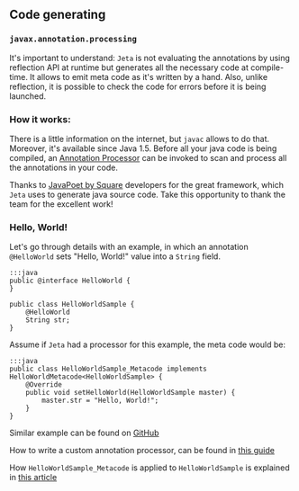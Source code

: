 <div class="page-header">
  <h2>Code generating</h2>
</div>

### `javax.annotation.processing`

It's important to understand: `Jeta` is not evaluating the annotations by using reflection API at runtime but generates all the necessary code at compile-time. It allows to emit meta code as it's written by a hand. Also, unlike reflection, it is possible to check the code for errors before it is being launched.


### How it works:
There is a little information on the internet, but `javac` allows to do that. Moreover, it's available since   Java <span class="label label-info">1.5</span>. Before all your java code is being compiled, an [Annotation Processor](https://docs.oracle.com/javase/7/docs/api/javax/annotation/processing/Processor.html) can be invoked to scan and process all the annotations in your code.

<span class="label label-success">Thanks to</span> [JavaPoet by Square](https://github.com/square/javapoet) developers for the great framework, which `Jeta` uses to generate java source code. Take this opportunity to thank the team for the excellent work!

### Hello, World!
Let's go through details with an example, in which an annotation `@HelloWorld` sets "Hello, World!" value into a `String` field.

    :::java
    public @interface HelloWorld {
    }

    public class HelloWorldSample {
        @HelloWorld
        String str;
    }

Assume if `Jeta` had a processor for this example, the meta code would be:

    :::java
    public class HelloWorldSample_Metacode implements HelloWorldMetacode<HelloWorldSample> {
        @Override
        public void setHelloWorld(HelloWorldSample master) {
            master.str = "Hello, World!";
        }
    }

Similar example can be found on [GitHub](https://github.com/brooth/jeta-samples)

How to write a custom annotation processor, can be found in [this guide](/guide/custom-processor)

How `HelloWorldSample_Metacode` is applied to `HelloWorldSample` is explained in [this article](/guide/at-runtime)


